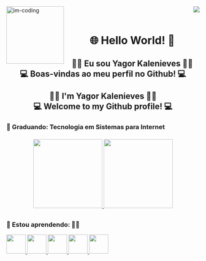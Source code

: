 <img align="left" width="150" alt="im-coding" src="https://media.tenor.com/CmcZWZuvMxoAAAAd/typing-monkey.gif">
<div align="end">
  <a href="https://www.linkedin.com/in/yagorkln" target="_blank"><img src="https://img.shields.io/badge/-LinkedIn-%230077B5?style=for-the-badge&logo=linkedin&logoColor=white" target="_blank"></a>   
</div>

<br/>

<div align="center">
  <h1> 🌐 Hello World! 👋</h1>
    <h2>
      <div>
      👨‍💻 Eu sou Yagor Kalenieves 👨‍💻 <br/> 💻 Boas-vindas ao meu perfil no Github! 💻 <br/><br/>
      👨‍💻 I'm Yagor Kalenieves 👨‍💻 <br/> 💻 Welcome to my Github profile! 💻
    </h2>
</div>

<h3>🌱 Graduando: Tecnologia em Sistemas para Internet<h3></h3>

<div align="center">
  <a href="https://github.com/klnyagor">
    <img height="180em" src="https://github-readme-stats.vercel.app/api?username=klnyagor&show_icons=true&theme=github_dark&include_all_commits=true&count_private=true"/>
  </a>
  <a href="https://github.com/klnyagor?tab=repositories">
    <img height="180em" src="https://github-readme-stats.vercel.app/api/top-langs/?username=klnyagor&layout=compact&langs_count=10&theme=github_dark&border_radius=10"/>
  </a>
</div>

##
<h3> 🤔 Estou aprendendo: 👨‍💻 </h3>
  <div style="display: inline_block">
    <a href="https://www.python.org/" target="_blank">
      <img src="https://cdn.jsdelivr.net/gh/devicons/devicon/icons/python/python-original-wordmark.svg" width="50" />
    </a>
    <a href="https://developer.mozilla.org/pt-BR/docs/Web/HTML" target="_blank"> 
      <img src="https://cdn.jsdelivr.net/gh/devicons/devicon/icons/html5/html5-original-wordmark.svg" width="50" />
    </a>
    <a href="https://www.javascript.com/" target="_blank"> 
      <img src="https://cdn.jsdelivr.net/gh/devicons/devicon/icons/javascript/javascript-original.svg" width="50" />
    </a>
    <a href="https://www.postgresql.org/" target="_blank"> 
      <img src="https://cdn.jsdelivr.net/gh/devicons/devicon/icons/postgresql/postgresql-original-wordmark.svg" width="50" />
    </a>
    <a href="https://www.oracle.com/java/technologies/downloads/" target="_blank">
      <img src="https://cdn.jsdelivr.net/gh/devicons/devicon/icons/java/java-original-wordmark.svg" width="50" />
    </a>
</div>

<!--
**klnyagor/klnyagor** is a ✨ _special_ ✨ repository because its `README.md` (this file) appears on your GitHub profile.

Here are some ideas to get you started:

- 🔭 I’m currently working on ...
- 🌱 I’m currently learning ...
- 👯 I’m looking to collaborate on ...
- 🤔 I’m looking for help with ...
- 💬 Ask me about ...
- 📫 How to reach me: ...
- 😄 Pronouns: ...
- ⚡ Fun fact: ...
-->
